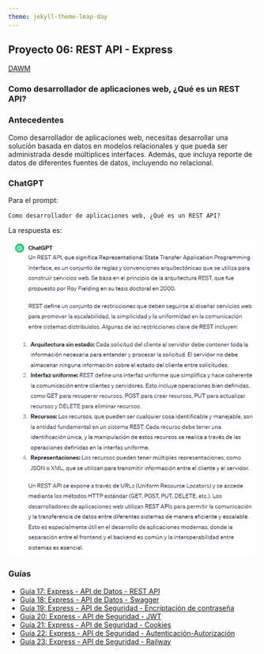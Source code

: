 ```yaml
---
theme: jekyll-theme-leap-day
---
```


## Proyecto 06: REST API - Express

[DAWM](/DAWM/)

### Como desarrollador de aplicaciones web, ¿Qué es un REST API?

### Antecedentes

Como desarrollador de aplicaciones web, necesitas desarrollar una solución basada en datos en modelos relacionales y que pueda ser administrada desde múltiplices interfaces. Además, que incluya reporte de datos de diferentes fuentes de datos, incluyendo no relacional.

### ChatGPT

Para el prompt: 

```
Como desarrollador de aplicaciones web, ¿Qué es un REST API? 
```
La respuesta es:

![respuesta](archivos/proyecto06-pregunta.png)

### Guías

* [Guía 17: Express - API de Datos - REST API](/DAWM/guias/2023/guia17)
* [Guía 18: Express - API de Datos - Swagger](/DAWM/guias/2023/guia18)
* [Guía 19: Express - API de Seguridad - Encriptación de contraseña](/DAWM/guias/2023/guia19)
* [Guía 20: Express - API de Seguridad - JWT](/DAWM/guias/2023/guia20)
* [Guía 21: Express - API de Seguridad - Cookies](/DAWM/guias/2023/guia21)
* [Guía 22: Express - API de Seguridad - Autenticación-Autorización](/DAWM/guias/2023/guia22)
* [Guía 23: Express - API de Seguridad - Railway](/DAWM/guias/2023/guia23)